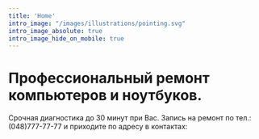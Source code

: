 ```yaml
---
title: 'Home'
intro_image: "/images/illustrations/pointing.svg"
intro_image_absolute: true
intro_image_hide_on_mobile: true
---
```


# Профессиональный ремонт компьютеров и ноутбуков.

Срочная диагностика до 30 минут при Вас.
Запись на ремонт по тел.: (048)777-77-77 и приходите по адресу в контактах:
